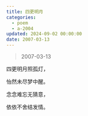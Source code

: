 ```yaml
---
title: 四更明月
categories:
  - poem
  - a-2004
updated: 2024-09-02 00:00:00
date: 2007-03-13
---
```


> 2007-03-13

四更明月照孤灯，

怡然未尽梦中醒。

念念难忘无猜意，

依依不舍结发情。